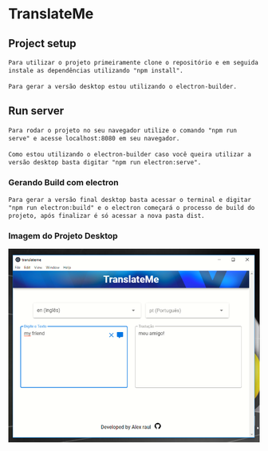 # TranslateMe

## Project setup
```
Para utilizar o projeto primeiramente clone o repositório e em seguida instale as dependências utilizando "npm install".

Para gerar a versão desktop estou utilizando o electron-builder.

```

## Run server
```
Para rodar o projeto no seu navegador utilize o comando "npm run serve" e acesse localhost:8080 em seu navegador.

Como estou utilizando o electron-builder caso você queira utilizar a versão desktop basta digitar "npm run electron:serve".

```

### Gerando Build com electron
```
Para gerar a versão final desktop basta acessar o terminal e digitar "npm run electron:build" e o electron começará o processo de build do projeto, após finalizar é só acessar a nova pasta dist.

```
### Imagem do Projeto Desktop

![imgReadme](https://github.com/raultocantins/translateMe/blob/master/src/assets/imgReadme.png)


